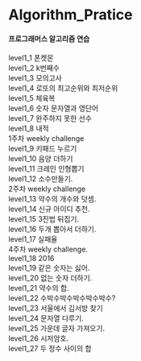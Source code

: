 # Algorithm_Pratice

#### 프로그래머스 알고리즘 연습

level1_1 폰켓몬   
level1_2 k번째수  
level1_3 모의고사   
level1_4 로또의 최고순위와 최저순위   
level1_5 체육복   
level1_6 숫자 문자열과 영단어   
level1_7 완주하지 못한 선수   
level1_8 내적  
1주차 weekly challenge   
level1_9 키패드 누르기   
level1_10 음양 더하기   
level1_11 크레인 인형뽑기   
level1_12 소수만들기.  
2주차 weekly challenge   
level1_13 약수의 개수와 덧셈.  
level1_14 신규 아이디 추천.  
level1_15 3진법 뒤집기.  
level1_16 두개 뽑아서 더하기.  
level1_17 실패율   
4주차 weekly challenge.  
level1_18 2016   
level1_19 같은 숫자는 싫어.  
level1_20 없는 숫자 더하기.  
level1_21 약수의 합.  
level1_22 수박수박수박수박수박수?   
level1_23 서울에서 김서방 찾기   
level1_24 문자열 다루기.  
level1_25 가운데 글자 가져오기.  
level1_26 시저암호.  
level1_27 두 정수 사이의 합
